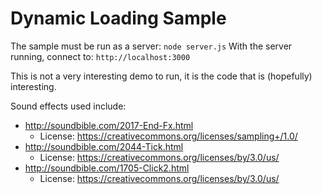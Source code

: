 # Dynamic Loading Sample
The sample must be run as a server: `node server.js`
With the server running, connect to: `http://localhost:3000`

This is not a very interesting demo to run, it is the code that is (hopefully) interesting.

Sound effects used include:

* http://soundbible.com/2017-End-Fx.html
  * License: https://creativecommons.org/licenses/sampling+/1.0/
* http://soundbible.com/2044-Tick.html
  * License: https://creativecommons.org/licenses/by/3.0/us/
* http://soundbible.com/1705-Click2.html
  * License: https://creativecommons.org/licenses/by/3.0/us/
